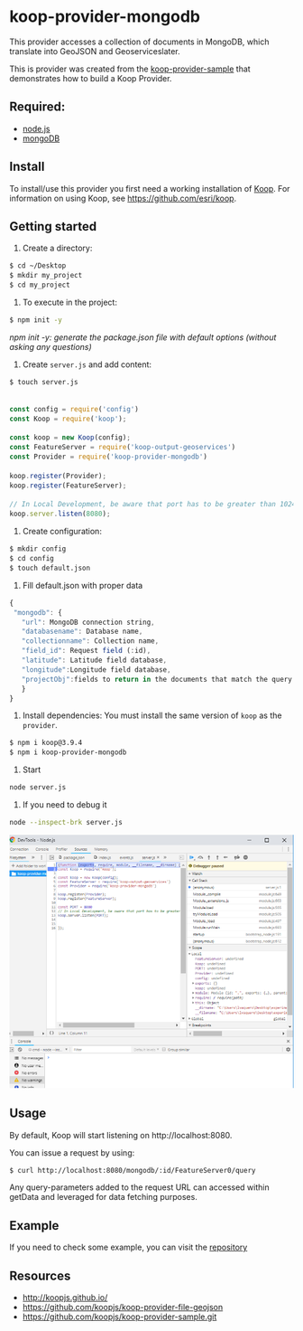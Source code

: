 # koop-provider-mongodb

This provider accesses a collection of documents in MongoDB, which translate into GeoJSON and Geoserviceslater.

This is provider was created from the [koop-provider-sample](https://github.com/koopjs/koop-provider-sample) that demonstrates how to build a Koop Provider.

## Required:
- [node.js](https://nodejs.org/es/)
- [mongoDB](https://docs.mongodb.com/manual/installation/)

## Install
To install/use this provider you first need a working installation of [Koop](https://github.com/Esri/koop). For information on using Koop, see https://github.com/esri/koop.

## Getting started

1. Create a directory:
```sh
$ cd ~/Desktop
$ mkdir my_project
$ cd my_project
```
1. To execute in the project:
```sh
$ npm init -y
```
*npm init -y: generate the package.json file with default options (without asking any questions)*

1. Create `server.js` and add content:

  ```sh
  $ touch server.js
  ```

  ```js

  const config = require('config')
  const Koop = require('koop');

  const koop = new Koop(config);
  const FeatureServer = require('koop-output-geoservices')
  const Provider = require('koop-provider-mongodb')

  koop.register(Provider);
  koop.register(FeatureServer);

  // In Local Development, be aware that port has to be greater than 1024 ( Unpriviledge port)
  koop.server.listen(8080);

  ```

1. Create configuration:

 ```sh
$ mkdir config
$ cd config
$ touch default.json
```

1. Fill default.json with proper data
 ```js
{
  "mongodb": {
    "url": MongoDB connection string,
    "databasename": Database name,
    "collectionname": Collection name,
    "field_id": Request field (:id),
    "latitude": Latitude field database,
    "longitude":Longitude field database,
    "projectObj":fields to return in the documents that match the query filter.
    }
}
```

1. Install dependencies:
You must install the same version of `koop` as the `provider`.

  ```sh
  $ npm i koop@3.9.4
  $ npm i koop-provider-mongodb
  ```

1. Start

  ```sh
  node server.js
  ```
1. If you need to debug it

  ```sh
  node --inspect-brk server.js
  ```
![node_inspect](images/node_insp.png)

## Usage

By default, Koop will start listening on http://localhost:8080.

You can issue a request by using:

```sh
$ curl http://localhost:8080/mongodb/:id/FeatureServer0/query
```

Any query-parameters added to the request URL can accessed within getData and leveraged for data fetching purposes.

## Example

If you need to check some example, you can visit the [repository](https://github.com/VaqueroFontenla/koop-provider-mongodb.git)

## Resources
- http://koopjs.github.io/
- https://github.com/koopjs/koop-provider-file-geojson
- https://github.com/koopjs/koop-provider-sample.git
